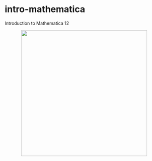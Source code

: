 # intro-mathematica
Introduction to Mathematica 12
<p align="center">
<img align="center" width="400" height="400" src="https://lh3.googleusercontent.com/proxy/hQm0VlvczEvK92HPWMjhgd1jrVkW6gRnJIGxT_aK9ti3fIEd3YrApmtV1BYXhK8IfP8GJVzvlqwCqvM8dEowNnCDxJoay4JDOuITWVutFzHVocFe1tK_">
</p>
